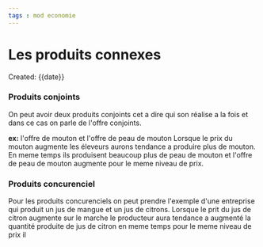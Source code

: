 ```yaml
---
tags : mod economie
---
```

# Les produits connexes
Created: {{date}}

### Produits conjoints
On peut avoir deux produits conjoints cet a dire qui son réalise a la fois et dans ce cas on parle de l'offre conjoints.

**ex:** l'offre de mouton et l'offre de peau de mouton
Lorsque le prix du mouton augmente les éleveurs aurons tendance a produire plus de mouton. En meme temps ils produisent beaucoup plus de peau de mouton et l'offre de peau de mouton augmente pour le meme niveau de prix.

### Produits concurenciel
Pour les produits concurenciels on peut prendre l'exemple d'une entreprise qui produit un jus de  mangue et un jus de citrons. Lorsque le prit du jus de citron augmente sur le marche le producteur aura tendance a augmenté la quantité produite de jus de citron en meme temps pour le meme niveau de prix il